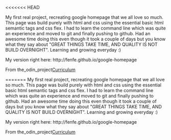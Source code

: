 <<<<<<< HEAD
<!Doctype html>
<html>
<title>READ ME FILE</title>
<p>
My first real project, recreating google homepage that we all love so much. This page was build purely with html and css using the essential basic html semantic tags and css flex. I had to learn the command line which was quite an experience and moved to git and finally pushing to github. Had an awesome time doing this even though it took a couple of days but you know what they say about "GREAT THINGS TAKE TIME, AND QUALITY IS NOT BUILD OVERNIGHT". Learning and growing everyday :)</p>

<p>My version right here: 
http://fenfe.github.io/google-homepage</p>

<p>From the_odin_project<a href="http://www.theodinproject.com/courses/web-development-101/lessons/html-css" >Curriculum</a><p>
</body>
</html>
=======
My first real project, recreating google homepage that we all love so much. This page was build purely with 
html and css using the essential basic html semantic tags and css flex. I had to learn the command line which was quite
an experience and moved to git and finally pushing to github. Had an awesome time doing this even though it
took a couple of days but you know what they say about "GREAT THINGS TAKE TIME, AND QUALITY IS NOT BUILD OVERNIGHT".
Learning and growing everyday :) 


<p>My version right here: 
http://fenfe.github.io/google-homepage</p>

<p>From the_odin_project<a href="http://www.theodinproject.com/courses/web-development-101/lessons/html-css" >Curriculum</a><p>

